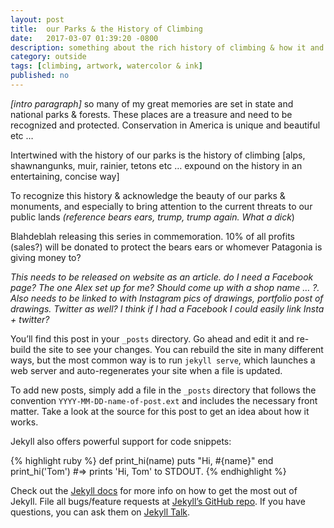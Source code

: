 ```yaml
---
layout: post
title:  our Parks & the History of Climbing 
date:   2017-03-07 01:39:20 -0800
description: something about the rich history of climbing & how it and other outdoor activities are so ingrained into our State and National Parks
category: outside
tags: [climbing, artwork, watercolor & ink]
published: no
---
```


*[intro paragraph]* so many of my great memories are set in state and national parks & forests. These places are a treasure and need to be recognized and protected. Conservation in America is unique and beautiful etc … 

Intertwined with the history of our parks is the history of climbing [alps, shawnangunks, muir, rainier, tetons etc … expound on the history in an entertaining, concise way]

To recognize this history & acknowledge the beauty of our parks & monuments, and especially to bring attention to the current threats to our public lands *(reference bears ears, trump, trump again. What a dick*)

Blahdeblah releasing this series in commemoration. 10% of all profits (sales?) will be donated to protect the bears ears or whomever Patagonia is giving money to? 

*This needs to be released on website as an article. do I need a Facebook page? The one Alex set up for me? Should come up with a shop name … ?. Also needs to be linked to with Instagram pics of drawings, portfolio post of drawings. Twitter as well? I think if I had a Facebook I could easily link Insta + twitter?*

You’ll find this post in your `_posts` directory. Go ahead and edit it and re-build the site to see your changes. You can rebuild the site in many different ways, but the most common way is to run `jekyll serve`, which launches a web server and auto-regenerates your site when a file is updated.

To add new posts, simply add a file in the `_posts` directory that follows the convention `YYYY-MM-DD-name-of-post.ext` and includes the necessary front matter. Take a look at the source for this post to get an idea about how it works.

Jekyll also offers powerful support for code snippets:

{% highlight ruby %}
def print_hi(name)
  puts "Hi, #{name}"
end
print_hi('Tom')
#=> prints 'Hi, Tom' to STDOUT.
{% endhighlight %}

Check out the [Jekyll docs][jekyll-docs] for more info on how to get the most out of Jekyll. File all bugs/feature requests at [Jekyll’s GitHub repo][jekyll-gh]. If you have questions, you can ask them on [Jekyll Talk][jekyll-talk].

[jekyll-docs]: https://jekyllrb.com/docs/home
[jekyll-gh]:   https://github.com/jekyll/jekyll
[jekyll-talk]: https://talk.jekyllrb.com/

